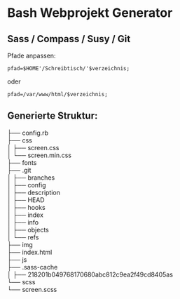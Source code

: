 Bash Webprojekt Generator
=========================================================

Sass / Compass / Susy / Git
---------------------------------------
Pfade anpassen:

    pfad=$HOME'/Schreibtisch/'$verzeichnis;
oder

    pfad=/var/www/html/$verzeichnis;

Generierte Struktur:
--------------------
├── config.rb  
├── css  
│ ├── screen.css  
│ └── screen.min.css  
├── fonts  
├── .git  
│ ├── branches  
│ ├── config  
│ ├── description  
│ ├── HEAD  
│ ├── hooks  
│ ├── index  
│ ├── info  
│ ├── objects  
│ └── refs  
├── img  
├── index.html  
├── js  
├── .sass-cache  
│ ├── 218201b049768170680abc812c9ea2f49cd8405as  
└── scss  
    └── screen.scss  
